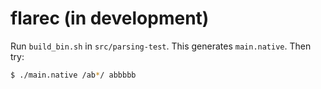 # flarec (in development)

Run `build_bin.sh` in `src/parsing-test`. This generates `main.native`. Then try:

```sh
$ ./main.native /ab*/ abbbbb
```
